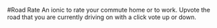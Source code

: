 #Road Rate
An ionic to rate your commute home or to work. Upvote the road that you are currently driving on with a click vote up or down.